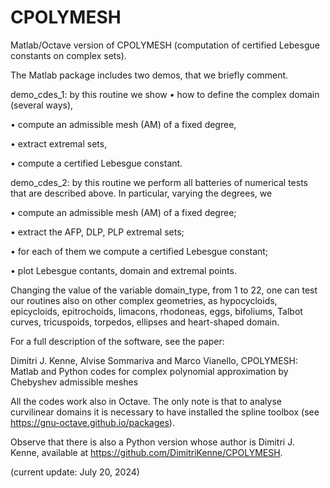 # CPOLYMESH
Matlab/Octave version of CPOLYMESH (computation of certified Lebesgue constants on complex sets).

The Matlab package includes two demos, that we briefly comment.

demo_cdes_1: by this routine we show
• how to define the complex domain (several ways),

• compute an admissible mesh (AM) of a fixed degree,

• extract extremal sets,

• compute a certified Lebesgue constant.

demo_cdes_2: by this routine we perform all batteries of numerical tests that are described above.
In particular, varying the degrees, we

• compute an admissible mesh (AM) of a fixed degree;

• extract the AFP, DLP, PLP extremal sets;

• for each of them we compute a certified Lebesgue constant;

• plot Lebesgue contants, domain and extremal points.

Changing the value of the variable domain_type, from 1 to 22, one can test our routines also on other complex geometries, as hypocycloids, epicycloids, epitrochoids, limacons, rhodoneas, eggs, bifoliums, Talbot curves, tricuspoids, torpedos, ellipses and heart-shaped domain.

For a full description of the software, see the paper:

Dimitri J. Kenne, Alvise Sommariva and Marco Vianello, CPOLYMESH: Matlab and Python codes for complex polynomial approximation by Chebyshev admissible meshes

All the codes work also in Octave. The only note is that to analyse curvilinear domains it is
necessary to have installed the spline toolbox (see https://gnu-octave.github.io/packages).

Observe that there is also a Python version whose author is Dimitri J. Kenne, available at https://github.com/DimitriKenne/CPOLYMESH.

(current update: July 20, 2024)
